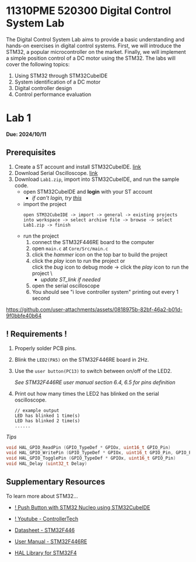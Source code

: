 # 11310PME 520300 Digital Control System Lab

The Digital Control System Lab aims to provide a basic understanding and hands-on exercises in digital control systems. First, we will introduce the STM32, a popular microcontroller on the market. Finally, we will implement a simple position control of a DC motor using the STM32. The labs will cover the following topics:

1. Using STM32 through STM32CubeIDE
2. System identification of a DC motor
3. Digital controller design
4. Control performance evaluation


# Lab 1
**Due: 2024/10/11**
## Prerequisites
1. Create a ST account and install STM32CubeIDE. [link](https://www.st.com/en/development-tools/stm32cubeide.html#st-get-software)
2. Download Serial Oscilloscope. [link](https://x-io.co.uk/serial-oscilloscope/?fbclid=IwAR13yfXLrlEqIN43_gwaLuXaDHyjBJ4A-tjQ7xC2OXT-ltaDHCbIN7h_T-Y)
3. Download `Lab1.zip`, import into STM32CubeIDE, and run the sample code.
   * open STM32CubeIDE and **login** with your ST account
     * *if can't login, try [this](https://blog.csdn.net/ken2232/article/details/132644795)*
   * import the project
      ```
      open STM32CubeIDE -> import -> general -> existing projects into workspace -> select archive file -> browse -> select Lab1.zip -> finish
      ```
   * run the project
     1. connect the STM32F446RE board to the computer
     2. open `main.c` at `Core/Src/main.c`
     3. click the *hammer* icon on the top bar to build the project
     4. click the *play* icon to run the project or \
        click the *bug* icon to debug mode -> click the *play* icon to run the project \
          * *update ST_link if needed*
     6. open the serial oscilloscope
     7. You should see "i love controller system" printing out every 1 second


https://github.com/user-attachments/assets/0818975b-82bf-46a2-b01d-9f0bbfe40b64





## ! Requirements !
1. Properly solder PCB pins.
2. Blink the `LED2(PA5)` on the STM32F446RE board in 2Hz.
3. Use the `user button(PC13)` to switch between on/off of the LED2.
   
   *See STM32F446RE user manual section 6.4, 6.5 for pins definition*
5. Print out how many times the LED2 has blinked on the serial oscilloscope.
   ```shell
   // example output
   LED has blinked 1 time(s)
   LED has blinked 2 time(s)
   ......
   ```

*Tips*
```c
void HAL_GPIO_ReadPin (GPIO_TypeDef * GPIOx, uint16_t GPIO_Pin)
void HAL_GPIO_WritePin (GPIO_TypeDef * GPIOx, uint16_t GPIO_Pin, GPIO_PinState PinState)
void HAL_GPIO_TogglePin (GPIO_TypeDef * GPIOx, uint16_t GPIO_Pin)
void HAL_Delay (uint32_t Delay)
```

## Supplementary Resources
To learn more about STM32...

* [! Push Button with STM32 Nucleo using STM32CubeIDE](https://microcontrollerslab.com/push-button-with-stm32-nucleo-stm32cubeide/)

* [! Youtube - ControllerTech](https://www.youtube.com/@ControllersTech/playlists)

* [Datasheet - STM32F446](https://www.st.com/resource/en/datasheet/stm32f446re.pdf)

* [User Manual - STM32F446RE](https://www.st.com/resource/en/user_manual/um1724-stm32-nucleo64-boards-mb1136-stmicroelectronics.pdf)

* [HAL Library for STM32F4](https://www.st.com/resource/en/user_manual/um1725-description-of-stm32f4-hal-and-lowlayer-drivers-stmicroelectronics.pdf)
